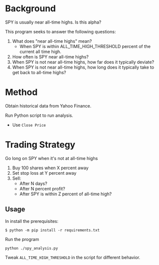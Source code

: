 # Background
SPY is usually near all-time highs. Is this alpha?

This program seeks to answer the following questions:
1. What does "near all-time highs" mean?
    - When SPY is within ALL_TIME_HIGH_THRESHOLD percent of the current all time high.
2. How often is SPY near all-time highs?
3. When SPY is not near all-time highs, how far does it typically deviate?
4. When SPY is not near all-time highs, how long does it typically take to get back to all-time highs?

# Method
Obtain historical data from Yahoo Finance.

Run Python script to run analysis.

- Use `Close Price`

# Trading Strategy
Go long on SPY when it's not at all-time highs

1. Buy 100 shares when X percent away
2. Set stop loss at Y percent away
3. Sell:
    - After N days?
    - After N percent profit?
    - After SPY is within Z percent of all-time high?

## Usage
In install the prerequisites:
```console
$ python -m pip install -r requirements.txt
```

Run the program
```console
python ./spy_analysis.py
```

Tweak `ALL_TIME_HIGH_THRESHOLD` in the script for different behavior. 
